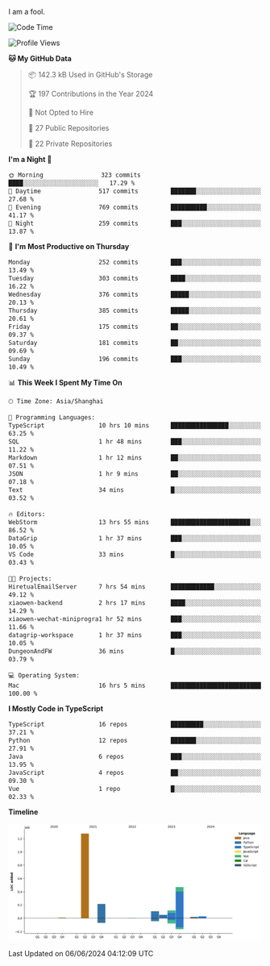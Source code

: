 I am a fool.

<!--START_SECTION:waka-->
![Code Time](http://img.shields.io/badge/Code%20Time-1%2C487%20hrs%2043%20mins-blue)

![Profile Views](http://img.shields.io/badge/Profile%20Views-0-blue)

**🐱 My GitHub Data** 

> 📦 142.3 kB Used in GitHub's Storage 
 > 
> 🏆 197 Contributions in the Year 2024
 > 
> 🚫 Not Opted to Hire
 > 
> 📜 27 Public Repositories 
 > 
> 🔑 22 Private Repositories 
 > 
**I'm a Night 🦉** 

```text
🌞 Morning                323 commits         ████░░░░░░░░░░░░░░░░░░░░░   17.29 % 
🌆 Daytime                517 commits         ███████░░░░░░░░░░░░░░░░░░   27.68 % 
🌃 Evening                769 commits         ██████████░░░░░░░░░░░░░░░   41.17 % 
🌙 Night                  259 commits         ███░░░░░░░░░░░░░░░░░░░░░░   13.87 % 
```
📅 **I'm Most Productive on Thursday** 

```text
Monday                   252 commits         ███░░░░░░░░░░░░░░░░░░░░░░   13.49 % 
Tuesday                  303 commits         ████░░░░░░░░░░░░░░░░░░░░░   16.22 % 
Wednesday                376 commits         █████░░░░░░░░░░░░░░░░░░░░   20.13 % 
Thursday                 385 commits         █████░░░░░░░░░░░░░░░░░░░░   20.61 % 
Friday                   175 commits         ██░░░░░░░░░░░░░░░░░░░░░░░   09.37 % 
Saturday                 181 commits         ██░░░░░░░░░░░░░░░░░░░░░░░   09.69 % 
Sunday                   196 commits         ███░░░░░░░░░░░░░░░░░░░░░░   10.49 % 
```


📊 **This Week I Spent My Time On** 

```text
🕑︎ Time Zone: Asia/Shanghai

💬 Programming Languages: 
TypeScript               10 hrs 10 mins      ████████████████░░░░░░░░░   63.25 % 
SQL                      1 hr 48 mins        ███░░░░░░░░░░░░░░░░░░░░░░   11.22 % 
Markdown                 1 hr 12 mins        ██░░░░░░░░░░░░░░░░░░░░░░░   07.51 % 
JSON                     1 hr 9 mins         ██░░░░░░░░░░░░░░░░░░░░░░░   07.18 % 
Text                     34 mins             █░░░░░░░░░░░░░░░░░░░░░░░░   03.52 % 

🔥 Editors: 
WebStorm                 13 hrs 55 mins      ██████████████████████░░░   86.52 % 
DataGrip                 1 hr 37 mins        ███░░░░░░░░░░░░░░░░░░░░░░   10.05 % 
VS Code                  33 mins             █░░░░░░░░░░░░░░░░░░░░░░░░   03.43 % 

🐱‍💻 Projects: 
HiretualEmailServer      7 hrs 54 mins       ████████████░░░░░░░░░░░░░   49.12 % 
xiaowen-backend          2 hrs 17 mins       ████░░░░░░░░░░░░░░░░░░░░░   14.29 % 
xiaowen-wechat-miniprogra1 hr 52 mins        ███░░░░░░░░░░░░░░░░░░░░░░   11.66 % 
datagrip-workspace       1 hr 37 mins        ███░░░░░░░░░░░░░░░░░░░░░░   10.05 % 
DungeonAndFW             36 mins             █░░░░░░░░░░░░░░░░░░░░░░░░   03.79 % 

💻 Operating System: 
Mac                      16 hrs 5 mins       █████████████████████████   100.00 % 
```

**I Mostly Code in TypeScript** 

```text
TypeScript               16 repos            █████████░░░░░░░░░░░░░░░░   37.21 % 
Python                   12 repos            ███████░░░░░░░░░░░░░░░░░░   27.91 % 
Java                     6 repos             ███░░░░░░░░░░░░░░░░░░░░░░   13.95 % 
JavaScript               4 repos             ██░░░░░░░░░░░░░░░░░░░░░░░   09.30 % 
Vue                      1 repo              █░░░░░░░░░░░░░░░░░░░░░░░░   02.33 % 
```



**Timeline**

![Lines of Code chart](https://raw.githubusercontent.com/VeejaLiu/VeejaLiu/master/assets/bar_graph.png)


 Last Updated on 06/06/2024 04:12:09 UTC
<!--END_SECTION:waka-->
